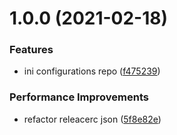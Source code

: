 # 1.0.0 (2021-02-18)


### Features

* ini configurations repo ([f475239](https://github.com/shunkakinoki/configurations/commit/f4752399dc823289cf82c700b53f9a70bd061894))


### Performance Improvements

* refactor releacerc json ([5f8e82e](https://github.com/shunkakinoki/configurations/commit/5f8e82e5e4939842833e3b7dec25077744511cf9))
